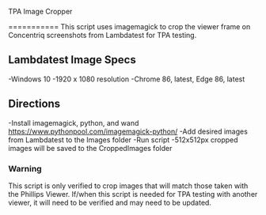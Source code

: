 TPA Image Cropper

===========
This script uses imagemagick to crop the viewer frame on Concentriq screenshots from Lambdatest for TPA testing.

## Lambdatest Image Specs
-Windows 10
-1920 x 1080 resolution 
-Chrome 86, latest, Edge 86, latest

## Directions
-Install imagemagick, python, and wand
https://www.pythonpool.com/imagemagick-python/
-Add desired images from Lambdatest to the Images folder
-Run script
-512x512px cropped images will be saved to the CroppedImages folder

### Warning
This script is only verified to crop images that will match those taken with the Phillips Viewer. If/when this script is needed for TPA testing with another viewer, it will need to be verified and may need to be updated.